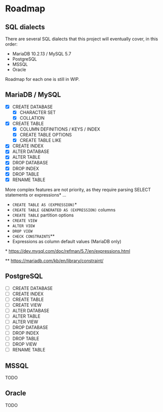 # Roadmap

## SQL dialects

There are several SQL dialects that this project will eventually cover, in this order:

- MariaDB 10.2.13 / MySQL 5.7
- PostgreSQL
- MSSQL
- Oracle

Roadmap for each one is still in WIP.

## MariaDB / MySQL

- [X] CREATE DATABASE
  - [X] CHARACTER SET
  - [X] COLLATION
- [X] CREATE TABLE
  - [X] COLUMN DEFINITIONS / KEYS / INDEX
  - [X] CREATE TABLE OPTIONS
  - [X] CREATE TABLE LIKE
- [x] CREATE INDEX
- [x] ALTER DATABASE
- [X] ALTER TABLE
- [X] DROP DATABASE
- [X] DROP INDEX
- [X] DROP TABLE
- [X] RENAME TABLE

More complex features are not priority, as they require parsing SELECT statements or expressions* ...

- `CREATE TABLE AS (EXPRESSION)`*
- `CREATE TABLE GENERATED AS (EXPRESSION)` columns
- `CREATE TABLE` partition options
- `CREATE VIEW`
- `ALTER VIEW`
- `DROP VIEW`
- `CHECK CONSTRAINTS`**
- Expressions as column default values (MariaDB only)

\* https://dev.mysql.com/doc/refman/5.7/en/expressions.html

\*\* https://mariadb.com/kb/en/library/constraint/

## PostgreSQL

- [ ] CREATE DATABASE
- [ ] CREATE INDEX
- [ ] CREATE TABLE
- [ ] CREATE VIEW
- [ ] ALTER DATABASE
- [ ] ALTER TABLE
- [ ] ALTER VIEW
- [ ] DROP DATABASE
- [ ] DROP INDEX
- [ ] DROP TABLE
- [ ] DROP VIEW
- [ ] RENAME TABLE

## MSSQL

TODO

## Oracle

TODO
